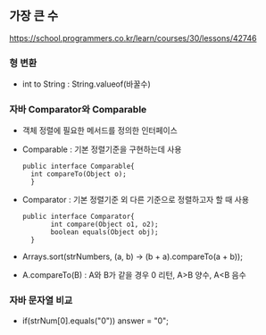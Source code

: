 ## 가장 큰 수 

<https://school.programmers.co.kr/learn/courses/30/lessons/42746> 

### 형 변환
* int to String : String.valueof(바꿀수)

### 자바 Comparator와 Comparable
* 객체 정렬에 필요한 메서드를 정의한 인터페이스
* Comparable : 기본 정렬기준을 구현하는데 사용
  <pre><code>public interface Comparable{
    int compareTo(Object o); 
    }</code></pre>
    
* Comparator : 기본 정렬기준 외 다른 기준으로 정렬하고자 할 때 사용
  <pre><code>public interface Comparator{
         int compare(Object o1, o2);
         boolean equals(Object obj); 
    }</code></pre>

* Arrays.sort(strNumbers, (a, b) -> (b + a).compareTo(a + b));
* A.compareTo(B) : A와 B가 같을 경우 0 리턴,  A>B 양수, A<B 음수

### 자바 문자열 비교 
* if(strNum[0].equals("0")) answer = "0";
